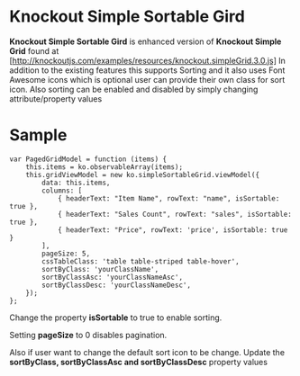 Knockout Simple Sortable Gird
=============================

**Knockout Simple Sortable Gird** is enhanced version of **Knockout Simple Grid** found at [http://knockoutjs.com/examples/resources/knockout.simpleGrid.3.0.js]
In addition to the existing features this supports Sorting and it also uses Font Awesome icons which is optional user can provide their own class for sort icon.
Also sorting can be enabled and disabled by simply changing attribute/property values

Sample
======
    var PagedGridModel = function (items) {
        this.items = ko.observableArray(items);
        this.gridViewModel = new ko.simpleSortableGrid.viewModel({
            data: this.items,
            columns: [
                { headerText: "Item Name", rowText: "name", isSortable: true },
                { headerText: "Sales Count", rowText: "sales", isSortable: true },
                { headerText: "Price", rowText: 'price', isSortable: true }
            ],
            pageSize: 5,
            cssTableClass: 'table table-striped table-hover',
            sortByClass: 'yourClassName',
            sortByClassAsc: 'yourClassNameAsc',
            sortByClassDesc: 'yourClassNameDesc',
        });
    };

Change the property **isSortable** to true to enable sorting.

Setting **pageSize** to 0 disables pagination.

Also if user want to change the default sort icon to be change. Update the **sortByClass, sortByClassAsc and sortByClassDesc** property values
